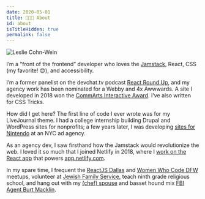 ```yaml
---
date: 2020-05-01
title: 👩🏻‍💻 About
id: about
isTitleHidden: true
permalink: false
---
```


<img class="headshot" src="/images/leslie-profile.jpg" alt="Leslie Cohn-Wein" />

<p id="about" data-scroll-point>I’m a “front of the frontend” developer who loves the <a href="https://jamstack.org/" target="_blank" rel="noopener nofollow">Jamstack</a>, React, CSS (my favorite! 😍), and accessibility.</p>

I’m a former panelist on the devchat.tv podcast <a href="https://devchat.tv/?s=Leslie+Cohn-Wein" target="_blank" rel="noopener nofollow">React Round Up</a>, and my agency work has been nominated for a Webby and 4x Awwwards. A site I developed in 2018 won the <a href="https://www.commarts.com/project/26022/the-parker-palm-springs" target="_blank" rel="noopener nofollow">CommArts Interactive Award</a>. I’ve also written for CSS Tricks.

How did I get here? The first line of code I ever wrote was for my LiveJournal theme. I had a college internship building Drupal and WordPress sites for nonprofits; a few years later, I was developing <a href="https://web.archive.org/web/20150312155138/http://nesremix.nintendo.com/" target="_blank" rel="noopener nofollow">sites for Nintendo</a> at an NYC ad agency.

As an agency dev, I saw firsthand how the Jamstack would revolutionize the web. I loved it so much that I joined Netlify in 2018, where I <a href="https://twitter.com/lesliecdubs/status/1207770216576487425" target="_blank" rel="noopener nofollow">work on the React app</a> that powers <a href="https://app.netlify.com" target="_blank" rel="noopener nofollow">app.netlify.com</a>.

In my spare time, I frequent the <a href="http://meetup.com/reactjsdallas" target="_blank" rel="noopener nofollow">ReactJS Dallas</a> and <a href="https://www.womenwhocode.com/dfw" target="_blank" rel="noopener nofollow">Women Who Code DFW</a> meetups, volunteer at <a href="https://jfsdallas.org" target="_blank" rel="noopener nofollow">Jewish Family Service</a>, teach ninth grade religious school, and hang out with my <a href="http://www.thejoyfulbelly.com/" target="_blank" rel="noopener nofollow">(chef) spouse</a> and basset hound mix <a href="https://www.instagram.com/dammitmacklin/" target="_blank" rel="noopener nofollow">FBI Agent Burt Macklin</a>.